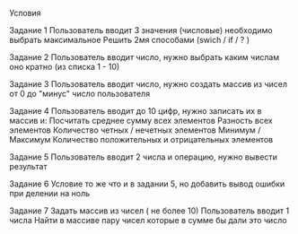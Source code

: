 Условия

Задание 1
Пользователь вводит 3 значения (числовые) необходимо выбрать максимальное
Решить 2мя способами (swich / if / ? )

Задание 2
Пользователь вводит число, нужно выбрать каким числам оно кратно (из списка 1 - 10)

Задание 3
Пользователь вводит число, нужно создать массив из чисел от 0 до "минус" число пользователя

Задание 4
Пользователь вводит до 10 цифр, нужно записать их в массив и:
Посчитать среднее
сумму всех элементов
Разность всех элементов
Количество четных / нечетных элементов
Минимум / Максимум
Количество положительных и отрицательных элементов

Задание 5
Пользователь вводит 2 числа и операцию, нужно вывести результат

Задание 6
Условие то же что и в задании 5, но добавить вывод ошибки при делении на ноль

Задание 7
Задать массив из чисел ( не более 10)
Пользователь вводит 1 числа
Найти в массиве пару чисел которые в сумме бы дали это число

